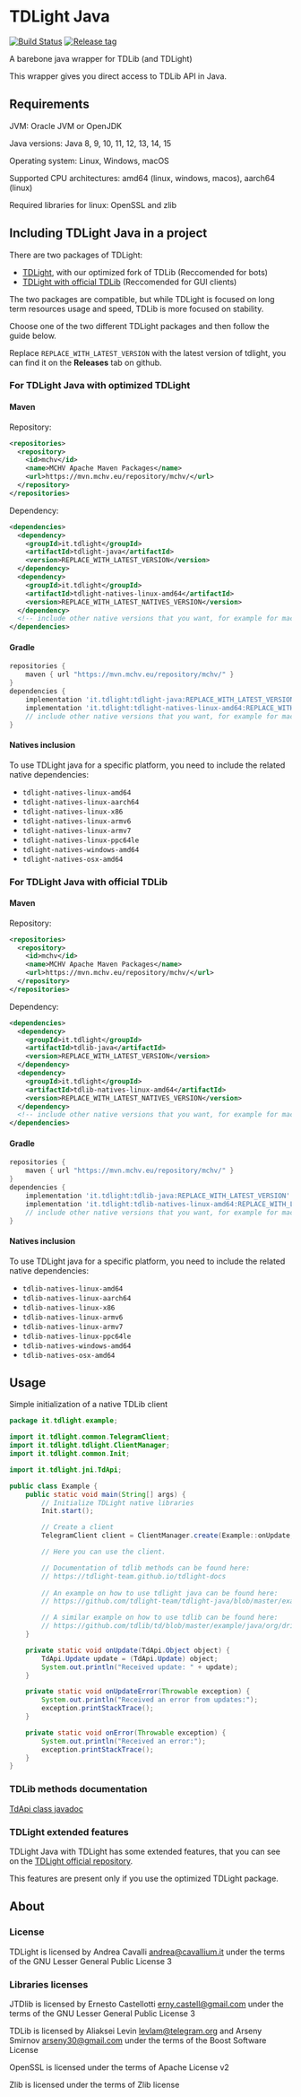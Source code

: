 TDLight Java
====================

[![Build Status](https://travis-ci.com/tdlight-team/tdlight-java-natives.svg?branch=master)](https://travis-ci.com/tdlight-team/tdlight-java-natives)
[![Release tag](https://img.shields.io/github/v/release/tdlight-team/tdlight-java.svg?include_prereleases)](https://github.com/tdlight-team/tdlight-java/releases)

A barebone java wrapper for TDLib (and TDLight)

This wrapper gives you direct access to TDLib API in Java.

## Requirements
JVM: Oracle JVM or OpenJDK

Java versions: Java 8, 9, 10, 11, 12, 13, 14, 15

Operating system: Linux, Windows, macOS

Supported CPU architectures: amd64 (linux, windows, macos), aarch64 (linux)

Required libraries for linux: OpenSSL and zlib

## Including TDLight Java in a project

There are two packages of TDLight:
  - [TDLight](#For-TDLight-Java-with-optimized-TDLight), with our optimized fork of TDLib (Reccomended for bots)
  - [TDLight with official TDLib](#For-TDLight-Java-with-official-TDLib) (Reccomended for GUI clients)

The two packages are compatible, but while TDLight is focused on long term resources usage and speed, TDLib is more focused on stability.

Choose one of the two different TDLight packages and then follow the guide below.

Replace `REPLACE_WITH_LATEST_VERSION` with the latest version of tdlight, you can find it on the **Releases** tab on github.
### For TDLight Java with optimized TDLight
#### Maven
Repository:
```xml
<repositories>
  <repository>
    <id>mchv</id>
    <name>MCHV Apache Maven Packages</name>
    <url>https://mvn.mchv.eu/repository/mchv/</url>
  </repository>
</repositories>
```
Dependency:
```xml
<dependencies>
  <dependency>
    <groupId>it.tdlight</groupId>
    <artifactId>tdlight-java</artifactId>
    <version>REPLACE_WITH_LATEST_VERSION</version>
  </dependency>
  <dependency>
    <groupId>it.tdlight</groupId>
    <artifactId>tdlight-natives-linux-amd64</artifactId>
    <version>REPLACE_WITH_LATEST_NATIVES_VERSION</version>
  </dependency>
  <!-- include other native versions that you want, for example for macos, windows, and other architectures here -->
</dependencies>
```
#### Gradle
```groovy
repositories {
    maven { url "https://mvn.mchv.eu/repository/mchv/" }
}
dependencies {
    implementation 'it.tdlight:tdlight-java:REPLACE_WITH_LATEST_VERSION'
    implementation 'it.tdlight:tdlight-natives-linux-amd64:REPLACE_WITH_LATEST_NATIVES_VERSION'
    // include other native versions that you want, for example for macos, windows, and other architectures here
}
```
#### Natives inclusion
To use TDLight java for a specific platform, you need to include the related native dependencies:
- `tdlight-natives-linux-amd64`
- `tdlight-natives-linux-aarch64`
- `tdlight-natives-linux-x86`
- `tdlight-natives-linux-armv6`
- `tdlight-natives-linux-armv7`
- `tdlight-natives-linux-ppc64le`
- `tdlight-natives-windows-amd64`
- `tdlight-natives-osx-amd64`

### For TDLight Java with official TDLib
#### Maven
Repository:
```xml
<repositories>
  <repository>
    <id>mchv</id>
    <name>MCHV Apache Maven Packages</name>
    <url>https://mvn.mchv.eu/repository/mchv/</url>
  </repository>
</repositories>
```
Dependency:
```xml
<dependencies>
  <dependency>
    <groupId>it.tdlight</groupId>
    <artifactId>tdlib-java</artifactId>
    <version>REPLACE_WITH_LATEST_VERSION</version>
  </dependency>
  <dependency>
    <groupId>it.tdlight</groupId>
    <artifactId>tdlib-natives-linux-amd64</artifactId>
    <version>REPLACE_WITH_LATEST_NATIVES_VERSION</version>
  </dependency>
  <!-- include other native versions that you want, for example for macos, windows, and other architectures here -->
</dependencies>
```
#### Gradle
```groovy
repositories {
    maven { url "https://mvn.mchv.eu/repository/mchv/" }
}
dependencies {
    implementation 'it.tdlight:tdlib-java:REPLACE_WITH_LATEST_VERSION'
    implementation 'it.tdlight:tdlib-natives-linux-amd64:REPLACE_WITH_LATEST_NATIVES_VERSION'
    // include other native versions that you want, for example for macos, windows, and other architectures here
}
```
#### Natives inclusion
To use TDLight java for a specific platform, you need to include the related native dependencies:
- `tdlib-natives-linux-amd64`
- `tdlib-natives-linux-aarch64`
- `tdlib-natives-linux-x86`
- `tdlib-natives-linux-armv6`
- `tdlib-natives-linux-armv7`
- `tdlib-natives-linux-ppc64le`
- `tdlib-natives-windows-amd64`
- `tdlib-natives-osx-amd64`

## Usage
Simple initialization of a native TDLib client
```java
package it.tdlight.example;

import it.tdlight.common.TelegramClient;
import it.tdlight.tdlight.ClientManager;
import it.tdlight.common.Init;

import it.tdlight.jni.TdApi;

public class Example {
    public static void main(String[] args) {
        // Initialize TDLight native libraries
        Init.start();

        // Create a client
        TelegramClient client = ClientManager.create(Example::onUpdate, Example::onUpdateError, Example::onError);

        // Here you can use the client.

        // Documentation of tdlib methods can be found here:
        // https://tdlight-team.github.io/tdlight-docs
      
        // An example on how to use tdlight java can be found here:
        // https://github.com/tdlight-team/tdlight-java/blob/master/example/src/main/java/it.tdlight.example/Example.java

        // A similar example on how to use tdlib can be found here:
        // https://github.com/tdlib/td/blob/master/example/java/org/drinkless/tdlib/example/Example.java
    }

    private static void onUpdate(TdApi.Object object) {
        TdApi.Update update = (TdApi.Update) object;
        System.out.println("Received update: " + update);
    }

    private static void onUpdateError(Throwable exception) {
        System.out.println("Received an error from updates:");
        exception.printStackTrace();
    }

    private static void onError(Throwable exception) {
        System.out.println("Received an error:");
        exception.printStackTrace();
    }
}
```

### TDLib methods documentation
[TdApi class javadoc](https://tdlight-team.github.io/tdlight-docs)

### TDLight extended features
TDLight Java with TDLight has some extended features, that you can see on the [TDLight official repository](https://github.com/tdlight-team/tdlight).

This features are present only if you use the optimized TDLight package.

## About
### License
TDLight is licensed by Andrea Cavalli <andrea@cavallium.it> under the terms of the GNU Lesser General Public License 3

### Libraries licenses

JTDlib is licensed by Ernesto Castellotti <erny.castell@gmail.com> under the terms of the GNU Lesser General Public License 3

TDLib is licensed by Aliaksei Levin <levlam@telegram.org> and Arseny Smirnov <arseny30@gmail.com> under the terms of the Boost Software License				

OpenSSL is licensed under the terms of Apache License v2

Zlib is licensed under the terms of Zlib license
